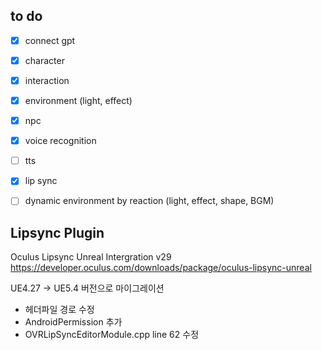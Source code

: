 ## to do
- [x] connect gpt
- [x] character
- [x] interaction
- [x] environment (light, effect)
- [x] npc
- [x] voice recognition
- [ ] tts
- [x] lip sync
- [ ] dynamic environment by reaction (light, effect, shape, BGM)


## Lipsync Plugin

Oculus Lipsync Unreal Intergration v29
https://developer.oculus.com/downloads/package/oculus-lipsync-unreal

UE4.27 -> UE5.4 버전으로 마이그레이션
- 헤더파일 경로 수정
- AndroidPermission 추가
- OVRLipSyncEditorModule.cpp line 62 수정